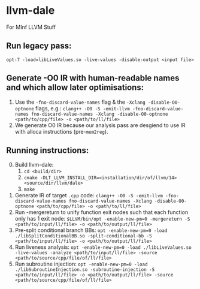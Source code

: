 # llvm-dale
For MInf LLVM Stuff

## Run legacy pass:
`opt-7 -load=libLiveValues.so -live-values -disable-output <input file>`

## Generate -O0 IR with human-readable names and which allow later optimisations:
1. Use the `-fno-discard-value-names` flag & the `-Xclang -disable-O0-optnone` flags, e.g.:
    `clang++ -O0 -S -emit-llvm -fno-discard-value-names fno-discard-value-names -Xclang -disable-O0-optnone <path/to/cpp/file> -o <path/to/ll/file>`
2. We generate O0 IR because our analysis pass are desgiend to use IR with alloca instructions (pre-`mem2reg`).

## Running instructions:
0. Build llvm-dale:
    1. `cd <build/dir>`
    2. `cmake -DLT_LLVM_INSTALL_DIR=<installation/dir/of/llvm/14> <source/dir/llvm/dale>`
    3. `make`
1. Generate IR of target `.cpp` code:
    `clang++ -O0 -S -emit-llvm -fno-discard-value-names fno-discard-value-names -Xclang -disable-O0-optnone <path/to/cpp/file> -o <path/to/ll/file>`
2. Run -mergereturn to unify function exit nodes such that each function only has 1 exit node:
    `$LLVM/bin/opt -enable-new-pm=0 -mergereturn -S <path/to/input/ll/file> -o <path/to/output/ll/file>`
3. Pre-split conditional branch BBs:
    `opt -enable-new-pm=0 -load ./libSplitConditionalBB.so -split-conditional-bb -S <path/to/input/ll/file> -o <path/to/output/ll/file>`
4. Run liveness analysis:
    `opt -enable-new-pm=0 -load ./libLiveValues.so -live-values -analyze <path/to/input/ll/file> -source <path/to/source/cpp/file/of/ll/file>`
5. Run subroutine injection:
    `opt -enable-new-pm=0 -load ./libSubroutineInjection.so -subroutine-injection -S <path/to/input/ll/file> -o <path/to/output/ll/file> -source <path/to/source/cpp/file/of/ll/file>`

